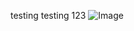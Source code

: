 testing testing 123
![Image]([http://url/a.png](https://media.tenor.com/rtKFHEGpoPwAAAAC/meme-lang.gif))
